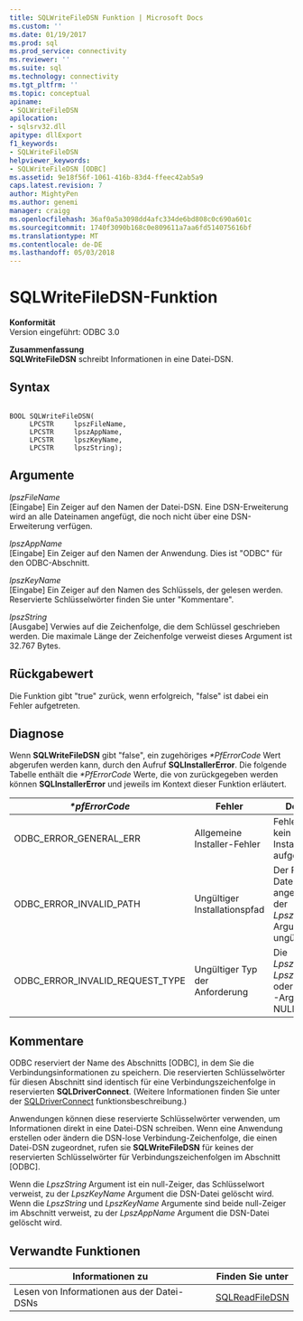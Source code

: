 ```yaml
---
title: SQLWriteFileDSN Funktion | Microsoft Docs
ms.custom: ''
ms.date: 01/19/2017
ms.prod: sql
ms.prod_service: connectivity
ms.reviewer: ''
ms.suite: sql
ms.technology: connectivity
ms.tgt_pltfrm: ''
ms.topic: conceptual
apiname:
- SQLWriteFileDSN
apilocation:
- sqlsrv32.dll
apitype: dllExport
f1_keywords:
- SQLWriteFileDSN
helpviewer_keywords:
- SQLWriteFileDSN [ODBC]
ms.assetid: 9e18f56f-1061-416b-83d4-ffeec42ab5a9
caps.latest.revision: 7
author: MightyPen
ms.author: genemi
manager: craigg
ms.openlocfilehash: 36af0a5a3098dd4afc334de6bd808c0c690a601c
ms.sourcegitcommit: 1740f3090b168c0e809611a7aa6fd514075616bf
ms.translationtype: MT
ms.contentlocale: de-DE
ms.lasthandoff: 05/03/2018
---
```

# <a name="sqlwritefiledsn-function"></a>SQLWriteFileDSN-Funktion
**Konformität**  
 Version eingeführt: ODBC 3.0  
  
 **Zusammenfassung**  
 **SQLWriteFileDSN** schreibt Informationen in eine Datei-DSN.  
  
## <a name="syntax"></a>Syntax  
  
```  
  
BOOL SQLWriteFileDSN(  
     LPCSTR     lpszFileName,  
     LPCSTR     lpszAppName,  
     LPCSTR     lpszKeyName,  
     LPCSTR     lpszString);  
```  
  
## <a name="arguments"></a>Argumente  
 *lpszFileName*  
 [Eingabe] Ein Zeiger auf den Namen der Datei-DSN. Eine DSN-Erweiterung wird an alle Dateinamen angefügt, die noch nicht über eine DSN-Erweiterung verfügen.  
  
 *lpszAppName*  
 [Eingabe] Ein Zeiger auf den Namen der Anwendung. Dies ist "ODBC" für den ODBC-Abschnitt.  
  
 *lpszKeyName*  
 [Eingabe] Ein Zeiger auf den Namen des Schlüssels, der gelesen werden. Reservierte Schlüsselwörter finden Sie unter "Kommentare".  
  
 *lpszString*  
 [Ausgabe] Verwies auf die Zeichenfolge, die dem Schlüssel geschrieben werden. Die maximale Länge der Zeichenfolge verweist dieses Argument ist 32.767 Bytes.  
  
## <a name="returns"></a>Rückgabewert  
 Die Funktion gibt "true" zurück, wenn erfolgreich, "false" ist dabei ein Fehler aufgetreten.  
  
## <a name="diagnostics"></a>Diagnose  
 Wenn **SQLWriteFileDSN** gibt "false", ein zugehöriges  *\*PfErrorCode* Wert abgerufen werden kann, durch den Aufruf **SQLInstallerError**. Die folgende Tabelle enthält die  *\*PfErrorCode* Werte, die von zurückgegeben werden können **SQLInstallerError** und jeweils im Kontext dieser Funktion erläutert.  
  
|*\*pfErrorCode*|Fehler|Description|  
|---------------------|-----------|-----------------|  
|ODBC_ERROR_GENERAL_ERR|Allgemeine Installer-Fehler|Fehler für die kein bestimmtes Installationsfehler aufgetreten.|  
|ODBC_ERROR_INVALID_PATH|Ungültiger Installationspfad|Der Pfad der Datei im angegebenen der *LpszFileName* Argument war ungültig.|  
|ODBC_ERROR_INVALID_REQUEST_TYPE|Ungültiger Typ der Anforderung|Die *LpszAppName*, *LpszKeyName*, oder *LpszString* -Argument war NULL.|  
  
## <a name="comments"></a>Kommentare  
 ODBC reserviert der Name des Abschnitts [ODBC], in dem Sie die Verbindungsinformationen zu speichern. Die reservierten Schlüsselwörter für diesen Abschnitt sind identisch für eine Verbindungszeichenfolge in reservierten **SQLDriverConnect**. (Weitere Informationen finden Sie unter der [SQLDriverConnect](../../../odbc/reference/syntax/sqldriverconnect-function.md) funktionsbeschreibung.)  
  
 Anwendungen können diese reservierte Schlüsselwörter verwenden, um Informationen direkt in eine Datei-DSN schreiben. Wenn eine Anwendung erstellen oder ändern die DSN-lose Verbindung-Zeichenfolge, die einen Datei-DSN zugeordnet, rufen sie **SQLWriteFileDSN** für keines der reservierten Schlüsselwörter für Verbindungszeichenfolgen im Abschnitt [ODBC].  
  
 Wenn die *LpszString* Argument ist ein null-Zeiger, das Schlüsselwort verweist, zu der *LpszKeyName* Argument die DSN-Datei gelöscht wird. Wenn die *LpszString* und *LpszKeyName* Argumente sind beide null-Zeiger im Abschnitt verweist, zu der *LpszAppName* Argument die DSN-Datei gelöscht wird.  
  
## <a name="related-functions"></a>Verwandte Funktionen  
  
|Informationen zu|Finden Sie unter|  
|---------------------------|---------|  
|Lesen von Informationen aus der Datei-DSNs|[SQLReadFileDSN](../../../odbc/reference/syntax/sqlreadfiledsn-function.md)|
